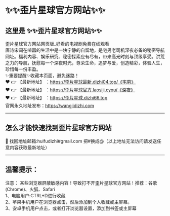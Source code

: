 # :sparkles::sparkles:歪片星球官方网站:sparkles::sparkles:
## 这里是 **:sparkles::sparkles:歪片星球官方网站:sparkles::sparkles:**<br>
歪片星球官方网站网页版_好看的电视剧免费在线观看<br>
唐诗宋词在喧嚣的生活中是一块宁静的自留地，是宅男老司机深夜必备的秘密导航网址。福利内容、娱乐研究、秘密探索应有尽有，带来高光时刻与顶级享受。洪荒之力的导航，抚慰每一个深夜时光，尊荣生命，追梦与爱，创造精彩，体验人生，珍惜每一份丰盈。<br>
✨重要提醒✨收藏本页面，避免迷路！<br>
❤️ 👉 【最新地址】 ：https://歪片星球最新.dizhi04.top/《宅男》<br>
❤️ 👉 【最新地址】 ：https://歪片星球官方.laosiji.cyou/《深夜》<br>
❤️ 👉 【最新地址】 ：https://歪片星球.dizhi66.top<br>
官网永久地址发布：https://wangjidizhi.com<br>

---
## **怎么才能快速找到歪片星球官方网站**<br>

📧 找回地址邮箱:huifudizhi#gmail.com 把#换成@（以上地址无法访问请发送任意内容获取最新地址）<br>

---
## 温馨提示：
注意： 某些浏览器屏蔽敏感内容！导致打不开歪片星球官方网站！推荐：谷歌(Chrome)、火狐、Safari<br>
1、电脑用户:CTRL+D进行收藏<br>
2、苹果手机用户在浏览器点击，然后添加到个人收藏或主屏幕。<br>
3、安卓手机用户点击，或者打开浏览器设置，添加到书签或主屏幕

